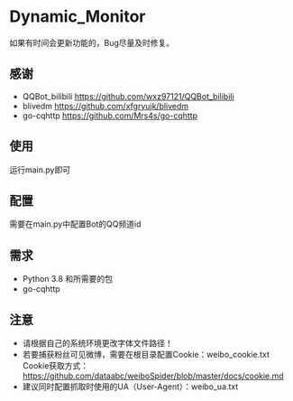 # Dynamic_Monitor
如果有时间会更新功能的，Bug尽量及时修复。
## 感谢
- QQBot_bilibili https://github.com/wxz97121/QQBot_bilibili
- blivedm https://github.com/xfgryujk/blivedm
- go-cqhttp https://github.com/Mrs4s/go-cqhttp
## 使用
运行main.py即可
## 配置
需要在main.py中配置Bot的QQ频道id
## 需求
- Python 3.8 和所需要的包
- go-cqhttp
## 注意
- 请根据自己的系统环境更改字体文件路径！
- 若要捕获粉丝可见微博，需要在根目录配置Cookie：weibo_cookie.txt Cookie获取方式：https://github.com/dataabc/weiboSpider/blob/master/docs/cookie.md
- 建议同时配置抓取时使用的UA（User-Agent）：weibo_ua.txt
